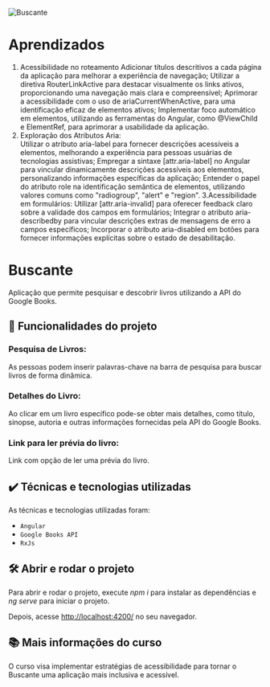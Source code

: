 ![Buscante](thumbnail.png)

# Aprendizados
1. Acessibilidade no roteamento
Adicionar títulos descritivos a cada página da aplicação para melhorar a experiência de navegação;
Utilizar a diretiva RouterLinkActive para destacar visualmente os links ativos, proporcionando uma navegação mais clara e compreensível;
Aprimorar a acessibilidade com o uso de ariaCurrentWhenActive, para uma identificação eficaz de elementos ativos;
Implementar foco automático em elementos, utilizando as ferramentas do Angular, como @ViewChild e ElementRef, para aprimorar a usabilidade da aplicação.
2. Exploração dos Atributos Aria:  
Utilizar o atributo aria-label para fornecer descrições acessíveis a elementos, melhorando a experiência para pessoas usuárias de tecnologias assistivas;
Empregar a sintaxe [attr.aria-label] no Angular para vincular dinamicamente descrições acessíveis aos elementos, personalizando informações específicas da aplicação;
Entender o papel do atributo role na identificação semântica de elementos, utilizando valores comuns como "radiogroup", "alert" e "region".
3.Acessibilidade em formulários: Utilizar [attr.aria-invalid] para oferecer feedback claro sobre a validade dos campos em formulários;
Integrar o atributo aria-describedby para vincular descrições extras de mensagens de erro a campos específicos;
Incorporar o atributo aria-disabled em botões para fornecer informações explícitas sobre o estado de desabilitação.


# Buscante

Aplicação que permite pesquisar e descobrir livros utilizando a API do Google Books. 

## 🔨 Funcionalidades do projeto

### Pesquisa de Livros:

As pessoas podem inserir palavras-chave na barra de pesquisa para buscar livros de forma dinâmica.

### Detalhes do Livro:

Ao clicar em um livro específico pode-se obter mais detalhes, como título, sinopse, autoria e outras informações fornecidas pela API do Google Books.

### Link para ler prévia do livro:

Link com opção de ler uma prévia do livro.

## ✔️ Técnicas e tecnologias utilizadas

As técnicas e tecnologias utilizadas foram:

- `Angular`
- `Google Books API`
- `RxJs`


## 🛠️ Abrir e rodar o projeto

Para abrir e rodar o projeto, execute *npm i* para instalar as dependências e *ng serve* para iniciar o projeto.

Depois, acesse [http://localhost:4200/](url) no seu navegador. 

## 📚 Mais informações do curso

O curso visa implementar estratégias de acessibilidade para tornar o Buscante uma aplicação mais inclusiva e acessível.
